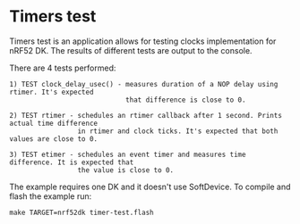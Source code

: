 Timers test
===========
Timers test is an application allows for testing clocks implementation for nRF52 DK. 
The results of different tests are output to the console.

There are 4 tests performed:

	1) TEST clock_delay_usec() - measures duration of a NOP delay using rtimer. It's expected
	                             that difference is close to 0.
	                             
	2) TEST rtimer - schedules an rtimer callback after 1 second. Prints actual time difference
	                 in rtimer and clock ticks. It's expected that both values are close to 0.
	                 
	3) TEST etimer - schedules an event timer and measures time difference. It is expected that
	                 the value is close to 0.

The example requires one DK and it doesn't use SoftDevice. To compile and flash the
example run:

	make TARGET=nrf52dk timer-test.flash